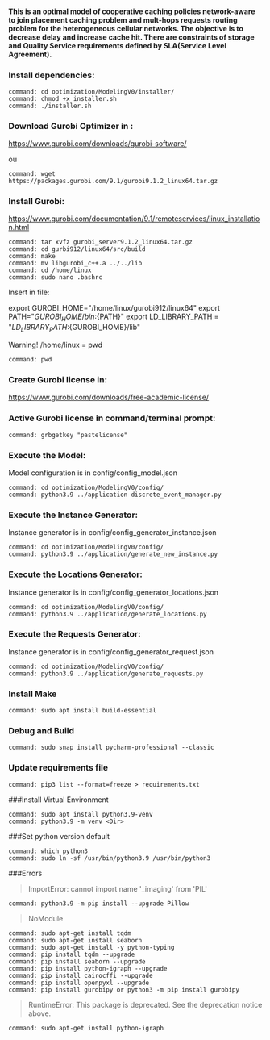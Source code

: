 #### This is an optimal model of cooperative caching policies network-aware to join placement caching problem and mult-hops requests routing problem for the heterogeneous cellular networks. The objective is to decrease delay and increase cache hit. There are constraints of storage and Quality Service requirements defined by SLA(Service Level Agreement).

### Install dependencies:
````shell
command: cd optimization/ModelingV0/installer/
command: chmod +x installer.sh
command: ./installer.sh
````
### Download Gurobi Optimizer in :

https://www.gurobi.com/downloads/gurobi-software/

ou

````shell
command: wget https://packages.gurobi.com/9.1/gurobi9.1.2_linux64.tar.gz
````

### Install  Gurobi:

https://www.gurobi.com/documentation/9.1/remoteservices/linux_installation.html
````shell
command: tar xvfz gurobi_server9.1.2_linux64.tar.gz
command: cd gurbi912/linux64/src/build
command: make
command: mv libgurobi_c++.a ../../lib
command: cd /home/linux
command: sudo nano .bashrc
````
Insert in file:

export GUROBI_HOME="/home/linux/gurobi912/linux64"
export PATH="${GUROBI_HOME}/bin:${PATH}"
export LD_LIBRARY_PATH = "${LD_LIBRARY_PATH}:${GUROBI_HOME}/lib"

Warning! /home/linux = pwd
````shell
command: pwd
````

### Create Gurobi license in:

https://www.gurobi.com/downloads/free-academic-license/

### Active Gurobi license in command/terminal prompt:
````shell
command: grbgetkey "pastelicense"
````

### Execute the Model:
Model configuration is in config/config_model.json
````shell
command: cd optimization/ModelingV0/config/
command: python3.9 ../application discrete_event_manager.py
````

### Execute the Instance Generator:
Instance generator is in config/config_generator_instance.json
````shell
command: cd optimization/ModelingV0/config/
command: python3.9 ../application/generate_new_instance.py
````

### Execute the Locations Generator:
Instance generator is in config/config_generator_locations.json
````shell
command: cd optimization/ModelingV0/config/
command: python3.9 ../application/generate_locations.py
````

### Execute the Requests Generator:
Instance generator is in config/config_generator_request.json
````shell
command: cd optimization/ModelingV0/config/
command: python3.9 ../application/generate_requests.py
````

### Install Make
````shell
command: sudo apt install build-essential
````

### Debug and Build
````shell
command: sudo snap install pycharm-professional --classic
````

### Update requirements file
````shell
command: pip3 list --format=freeze > requirements.txt
````

###Install Virtual Environment
````shell
command: sudo apt install python3.9-venv
command: python3.9 -m venv <Dir>
````

###Set python version default
````shell
command: which python3
command: sudo ln -sf /usr/bin/python3.9 /usr/bin/python3
````

###Errors
>ImportError: cannot import name '_imaging' from 'PIL'
````shell
command: python3.9 -m pip install --upgrade Pillow
````
>NoModule
````shell
command: sudo apt-get install tqdm
command: sudo apt-get install seaborn
command: sudo apt-get install -y python-typing
command: pip install tqdm --upgrade
command: pip install seaborn --upgrade
command: pip install python-igraph --upgrade
command: pip install cairocffi --upgrade
command: pip install openpyxl --upgrade
command: pip install gurobipy or python3 -m pip install gurobipy
````
>RuntimeError: This package is deprecated. See the deprecation notice above.
````shell
command: sudo apt-get install python-igraph
````
